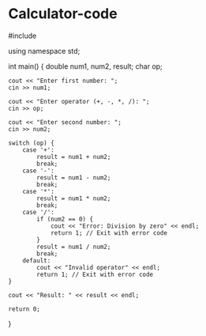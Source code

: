 # Calculator-code
#include <iostream>

using namespace std;

int main() {
    double num1, num2, result;
    char op;

    cout << "Enter first number: ";
    cin >> num1;

    cout << "Enter operator (+, -, *, /): ";
    cin >> op;

    cout << "Enter second number: ";
    cin >> num2;

    switch (op) {
        case '+':
            result = num1 + num2;
            break;
        case '-':
            result = num1 - num2;
            break;
        case '*':
            result = num1 * num2;
            break;
        case '/':
            if (num2 == 0) {
                cout << "Error: Division by zero" << endl;
                return 1; // Exit with error code
            }
            result = num1 / num2;
            break;
        default:
            cout << "Invalid operator" << endl;
            return 1; // Exit with error code
    }

    cout << "Result: " << result << endl;

    return 0;
}
    
